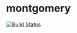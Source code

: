 # montgomery
[![Build Status](https://travis-ci.org/davidsan/montgomery.svg)](https://travis-ci.org/davidsan/montgomery)
